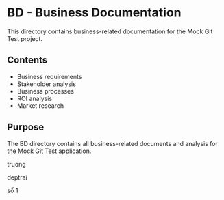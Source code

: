 # BD - Business Documentation

This directory contains business-related documentation for the Mock Git Test project.

## Contents
- Business requirements
- Stakeholder analysis
- Business processes
- ROI analysis
- Market research

## Purpose
The BD directory contains all business-related documents and analysis for the Mock Git Test application.

truong

deptrai

số 1
